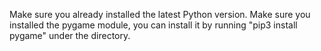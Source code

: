 Make sure you already installed the latest Python version.
Make sure you installed the pygame module,
you can install it by running "pip3 install pygame" under the directory.
